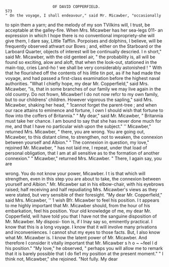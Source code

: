                          OF DAVID COPPERFIELD.                          573
    " On the voyage, I shall endeavour," said Mr. Micawber, "occasionally
 to spin them a yarn; and the melody of my son TVilkins will, I trust, be
acceptable at the galley-fire. When Mrs. Micawber has her sea-legs 011-
an expression in which I hope there is no conventional impropriety-she
will give them, I dare say, Little Tafflin. Porpoises and dolphins, I
believe, will be frequently observed athwart our Bows ; and, either on the
Starboard or the Larboard Quarter, objects of interest will be continually
descried. I n short," said Mr. Micawber, with the old genteel air, " the
probability is, all will be found so exciting, alow and aloft, that when
the look-out, stationed in the main-top, cries Land-ho ! we shall be very
considerably astonished ! "
    With that he flourished off the contents of his little tin pot, as if he
had made the voyage, and had passed a first-class examination before the
highest naval authorities.
    "What I chiefly hope, my dear Mr. Copperfield," said Mrs. Micawber,
 "is, that in some branches of our family we may live again in the old
country. Do not frown, Micawber! I do not now refcr to my own
family, but to our childrens' children. However vigorous the sapling,"
said Mrs. Micawber, shaking her head, " 1cannot forget the parent-tree ;
and when our race attains to eminence and fortune, I own I should wish
that fortune to flow into the coffers of Britannia."
    " My dear," said Mr. Micawber, " Britannia must take her chance. I
am bound to say that she has never done much for me, and that I have
no particular wish upon the subject."
    '' Micawber," returned Mrs. Micawber, " there, you are wrong. You
are going out, Micawber, to this distant clime, to strengthen, not to
weaken, the connexion between yourself and Albion."
    " The connexion in question, my love," rejoined Mr. Micawber, " has
not laid me, I repeat, under that load of personal obligation, that I am
at all sensitive as to the formation of another connexion."
    " Micawber," returned Mrs. Micawber.        " There, I again say, you are

wrong. You do not know your power, Micawber. I t is that which will
strengthen, even in this step you are about to take, the connexion between
yourself and Albion."
    Mr. Micawber sat in his elbow-chair, with his eyebrows raised; half
receiving and half repudiating Mrs. Micawber's views as they were stated,
but very sensible of their foresight.
    "My dear Mr. Copperfield," said Mrs. Micawber, '' 1 wish Bfr.
Micawber to feel his position. I t appears to me highly important that
Mr. Micawber should, from the hour of his embarkation, feel his position.
Your old knowledge of me, my dear Mr. Copperfield, will have told you
that I have not the sanguine disposition of Mr. Micawber. My disposi-
tion is, if I Inay say so, eminently practical. I know that this is a long
voyage. I know that it will involve many privations and inconveniences.
I cannot shut my eyes to those facts. But, I also know what Mr.
Micawber is. I know the latent power of Mr. Micawber. And therefore I
consider it vitally important that Mr. Micawber s h o ~ ~feel
                                                           l d his position."
    "My love," he observed, " perhaps you will allow me to remark that
it is barely possible that I do fie1 my position at the present moment."
    " I think not, Micawber," she rejoined. "Not fully. My dear

